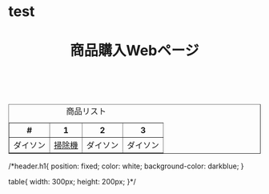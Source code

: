 # test
<!DOCTYPE html>
<html>
    <head>
        <meta charset="utf-8">
        <title>新人研修課題</title>
        <link rel="icon" href="images/お天気　雨のフリーアイコン.png"/>
        <link rel="stylesheet" type="text/css" href="stylesheets/style.css"/>
    </head>
    <body>
        <header>
            <h1>商品購入Webページ</h1>
        </header>
        <br/>
        <table border="1">
            <caption>商品リスト</caption>
            <tr>
                <th>#</th><th>1</th><th>2</th><th>3</th>
            </tr>
            <tr>
                <td>ダイソン</td>
                <td>
                    <a href="https://www.dyson.co.jp/dyson-vacuums/cordless/dyson-v11/dyson-v11-absolute-jp.aspx" table>掃除機</a>
                </td>
                <td>
                    ダイソン
                </td>
                <td>
                    ダイソン
                </td>
            </tr>
            </table>
    </body>
</html>


/*header.h1{
    position: fixed;
    color: white;
    background-color: darkblue;
}

table{
    width: 300px;
    height: 200px;
}*/
